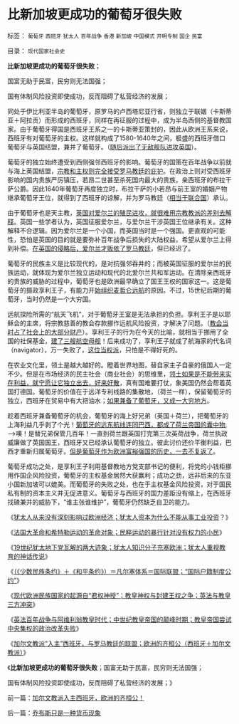 # 比新加坡更成功的葡萄牙很失败

标签： `葡萄牙` `西班牙` `犹太人` `百年战争` `香港` `新加坡` `中国模式` `开明专制` `国企` `民富` 

目录： `现代国家社会史`

**比新加坡更成功的葡萄牙很失败**；

国富无助于民富，民穷则无法国强；

国有体制风险投资即使成功，反而阻碍了私营经济的发展；



同处于伊比利亚半岛的葡萄牙，原罗马的卢西塔尼亚行省，则独立于联姻（卡斯蒂亚＋阿拉贡）而形成的西班牙，同样在再征服的过程中，成为半岛西侧的基督教国家。由于葡萄牙得国是西班牙王系之一的卡斯蒂亚策封的，因此从欧洲王系来说，西班牙有对葡萄牙的主权。这样就构成了1580-1640年之间，极盛的西班牙借口葡萄牙与英国结盟，兼并了葡萄牙。（[随后派出了无敌舰队进攻英国](../../../2011/8/18/无敌舰队和小英王国的殖民地.md)）。

葡萄牙的独立始终遭受到西侧强邻西班牙的影响。葡萄牙的国策在百年战争以前就与海上英国结盟，[宗教和主权则完全接受罗马教廷的庇护](../../../2011/4/18/操纵海牙国际法院可有“君权”漏洞.md)。在政治上则对受西班牙影响的国内贵族严厉镇压，若昂二世甚至杀死国内最大的贵族，亲西班牙的布拉干萨公爵。因此1640年葡萄牙再度独立时，布拉干萨的小若昂与前王室的婚姻产物继承葡萄牙王位，就得到了西班牙的谅解，并为罗马教廷（[相当于联合国](../../../2011/4/15/联合国民主的合法性和五大国.md)）承认。

由于葡萄牙也是天主教，[英国对爱尔兰的殖民进攻，就很难用宗教教派的差别去解释](../../../2011/4/2/爱尔兰大饥荒时侯的英国宗教歧视.md)。英国一些学者认为，英国征服爱尔兰，与爱尔兰干涉英国王位继承有关。这种解释不合逻辑。因为爱尔兰是一个小国，而英国当时是一个强国。更直观的可能性，恐怕是英国的目的就是要弥补百年战争后损失的大陆权益，希望从爱尔兰上得到补偿。[在英国的侵略后，爱尔兰才贩依了罗马教廷](../../../2011/4/1/主权从那里来？什么是国际承认.md)，但已经迟了。

葡萄牙的民族主义是比较现代的，是对抗强邻吞并的；而被英国征服的爱尔兰的民族运动，就体现为爱尔兰独立运动和现代的北爱尔兰共和军运动。在清除亲西班牙的贵族的威胁的过程中，葡萄牙也是欧洲最早确立了国王王权的国家这一。这是葡萄牙的摄政享利王子，有能力开[始组织麦哲仑远航](../../../2011/8/17/欧洲航海时代（历史技术积累＋现实生存危机）的结果.md)的原因。不过，15世纪后期的葡萄牙，当时仍然是一个大穷国。

远航探险所需的“航天飞机”，对于葡萄牙王室是无法承担的负担。享利王子是以耶稣会的主席，将宗教慈善的教会存款挪作远航风险投资，才解决了问题。（[教会当时占了社会上的大部分财产](../../../2011/8/26/基督教对民主、科学和市场经济的顽强抵抗.md)）。享利王子的行为在今天的比喻，就相当于挪用了全国的社保基金，[建了三艘航空母舰](../../../2011/8/17/走投无路才文艺复兴的航海时代的欧洲海军.md)！后来成功了，享利王子就成了航海家的代名词（navigator），万一失败了，[这位当权派](http://darthvad123.wordpress.com/2011/04/11/%E4%B8%BA%E4%BB%80%E4%B9%88%E5%88%98%E9%82%93%E6%80%BB%E6%98%AF%E8%A2%AB%E6%89%93%E6%88%90%E5%8F%B3%E5%80%BE%E4%B8%93%E4%B8%9A%E6%88%B7%EF%BC%9F/)，只怕是不得好死的。

在农业文化里，领土是越大越好的。瞪着世界地图，替自家主子自豪的俄国人一定不少。但是在市场经济的民主社会（商业社会）的思维里，[领土如果是不能带来实在利益，就宁愿让它独立出去，好来好散](../../../2011/4/3/国民主权原理下没有“独立”诉求.md)，真有国难要打仗，象美国仍然会帮着英国打德国。葡萄牙的价值在于远洋专利线路的集散地，（荷兰一样），保留葡萄牙的独立，西班牙在贸易中有大把油水；[如果兼备了葡萄牙，又成一大穷地方](../../../2009/10/1/武力攻台之弊.md)。

趁着西班牙兼备葡萄牙的机会，葡萄牙的海上好兄弟（英国＋荷兰），把葡萄牙的上海利益几乎剥了个光！[葡萄牙的远东航线连同巴西，都成了荷兰帝国的囊中物](../../../2011/8/18/垄断欧洲命脉的荷兰商业帝国.md),——>噢！是替兄弟保管几百年！一直到荷兰跟英国打完第三次英荷战争，荷兰执政威廉做了英国国王，西班牙又已经承认葡萄牙的独立。彼此讨价还价平衡利益，巴西才重新归属葡萄牙。[但是葡萄牙作为欧洲富裕强国的历史，一去不复返了](../../../2010/10/29/资本积累和资本主义互相排斥；不缺信仰的坏人.md)。

葡萄牙成功之处，是享利王子利用基督教地方党支部书记的便利，将党的小钱柜挪用作国企风险投资，葡萄牙的主权基金居然大获赢利；成功之劲，远非后来的东亚小国新加坡可以媲美。而葡萄牙的失败之处，也在于主权基金风险投资，对于国民私有制的资本主义并无促进意义。葡萄牙与西班牙的国力差距没有缩上，在西班牙找碴兼并的威胁下，“谁主张谁维护”，葡萄牙仍然缺乏自卫的能力。

《[犹太人从来没有深刻影响过欧洲经济；犹太人资本为什么不能从事工业投资](../../../2011/8/29/为什么犹太人不能产生工业资本家？.md)？》

《[法国大革命和希特勒运动的革命对象；民粹运动的暴行针对没有权力的小民](../../../2011/8/30/“等值税收总额限制”和国有企业和调控政策.md)》

《[19世纪犹太地下党瓦解的两大迹象；犹太人知识分子充塞欧洲；犹太人重视教育的神话传说](../../../2011/8/30/犹太人重视教育的神话，马克思痛骂犹太人.md)》

《[（《少数民族条约》＋《和平条约》）＝凡尔塞体系＝国际联盟；“国际户籍制度公约”](../../../2011/8/30/《国际户籍制度公约》和二战前的少数民族.md)》

《[现代欧洲民族国家的起源自“君权神授”；教皇神权与封建王权之争；英法与教皇三方冲突](../../../2011/8/31/君权神授的进步性，法国式的“为人民服务”.md)》

《[英法百年战争与阿维利翁教皇时代；中世纪教皇帝国的颠峰时期；教皇帝国尝试中央集权的政治改革失败](../../../2011/8/31/英法百年战争与阿维利翁教皇时代.md)》

《[加尔文教派“入主”西班牙，与罗马教廷的联盟；欧洲的齐桓公（西班牙＋加尔文教派）](../../../2011/8/31/加尔文教派入主西班牙，欧洲的齐桓公！.md)》

《**比新加坡更成功的葡萄牙很失败**；国富无助于民富，民穷则无法国强；

国有体制风险投资即使成功，反而阻碍了私营经济的发展；》

前一篇：[加尔文教派入主西班牙，欧洲的齐桓公！](../../../2011/8/31/加尔文教派入主西班牙，欧洲的齐桓公！.md)

后一篇：[乔布斯只是一种货币现象](../../../2011/9/1/乔布斯只是一种货币现象.md)